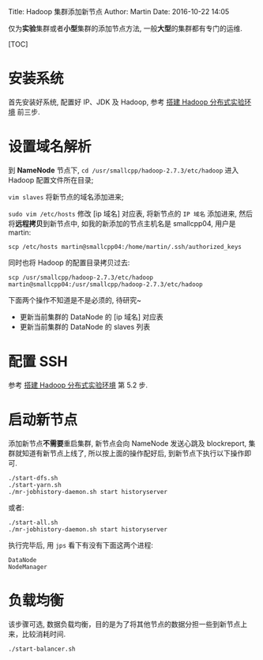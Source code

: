 Title: Hadoop 集群添加新节点
Author: Martin
Date: 2016-10-22 14:05

仅为**实验**集群或者**小型**集群的添加节点方法, 一般**大型**的集群都有专门的运维.

[TOC]

# 安装系统
首先安装好系统, 配置好 IP、JDK 及 Hadoop, 参考 [搭建 Hadoop 分布式实验环境](http://www.smallcpp.cn/Hadoop/%E6%90%AD%E5%BB%BA%20Hadoop%20%E5%88%86%E5%B8%83%E5%BC%8F%E5%AE%9E%E9%AA%8C%E7%8E%AF%E5%A2%83.html) 前三步.

# 设置域名解析
到 **NameNode** 节点下, `cd /usr/smallcpp/hadoop-2.7.3/etc/hadoop` 进入 Hadoop 配置文件所在目录;

`vim slaves` 将新节点的域名添加进来;

`sudo vim /etc/hosts` 修改 [ip 域名] 对应表, 将新节点的 `IP 域名` 添加进来, 然后将**远程拷贝**到新节点中, 如我的新添加的节点主机名是 smallcpp04, 用户是 martin:

`scp /etc/hosts martin@smallcpp04:/home/martin/.ssh/authorized_keys`

同时也将 Hadoop 的配置目录拷贝过去:

`scp /usr/smallcpp/hadoop-2.7.3/etc/hadoop martin@smallcpp04:/usr/smallcpp/hadoop-2.7.3/etc/hadoop`

下面两个操作不知道是不是必须的, 待研究~

- 更新当前集群的 DataNode 的 [ip 域名] 对应表
- 更新当前集群的 DataNode 的 slaves 列表

# 配置 SSH
参考 [搭建 Hadoop 分布式实验环境](http://www.smallcpp.cn/Hadoop/%E6%90%AD%E5%BB%BA%20Hadoop%20%E5%88%86%E5%B8%83%E5%BC%8F%E5%AE%9E%E9%AA%8C%E7%8E%AF%E5%A2%83.html#52-smallcpp02-smallcpp03) 第 5.2 步.

# 启动新节点
添加新节点**不需要**重启集群, 新节点会向 NameNode 发送心跳及 blockreport, 集群就知道有新节点上线了, 所以按上面的操作配好后, 到新节点下执行以下操作即可.

```shell
./start-dfs.sh
./start-yarn.sh
./mr-jobhistory-daemon.sh start historyserver
```

或者:

```shell
./start-all.sh
./mr-jobhistory-daemon.sh start historyserver
```

执行完毕后, 用 `jps` 看下有没有下面这两个进程:

```
DataNode
NodeManager
```

# 负载均衡
该步骤可选, 数据负载均衡，目的是为了将其他节点的数据分担一些到新节点上来，比较消耗时间.

```shell
./start-balancer.sh
```
